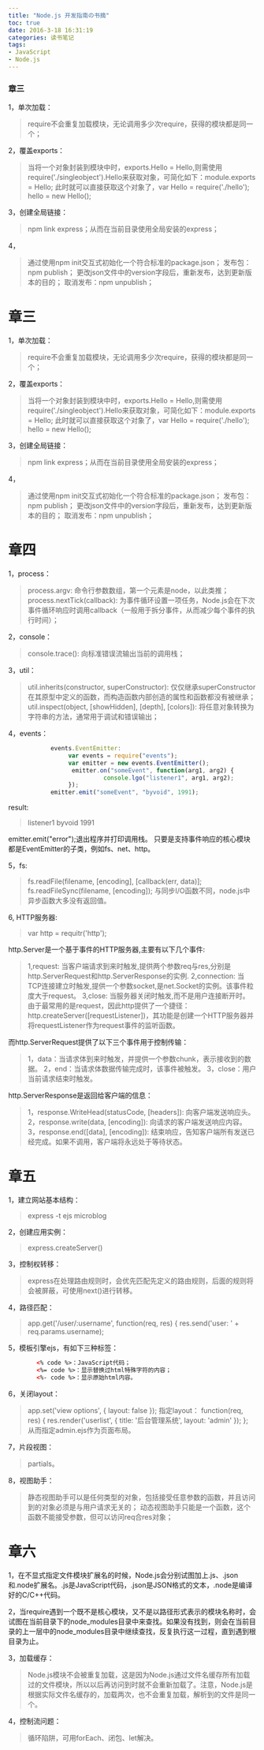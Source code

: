 ```yaml
---
title: "Node.js 开发指南の书摘"
toc: true
date: 2016-3-18 16:31:19
categories: 读书笔记
tags:
- JavaScript
- Node.js
---
```


### 章三
1，单次加载：
>require不会重复加载模块，无论调用多少次require，获得的模块都是同一个；

2，覆盖exports：
>当将一个对象封装到模块中时，exports.Hello = Hello,则需使用require('./singleobject').Hello来获取对象，可简化如下：module.exports = Hello; 此时就可以直接获取这个对象了，var Hello = require('./hello'); hello = new Hello();

3，创建全局链接：
>npm link express；从而在当前目录使用全局安装的express；

4，
>通过使用npm init交互式初始化一个符合标准的package.json；
发布包：npm publish；
更改json文件中的version字段后，重新发布，达到更新版本的目的；
取消发布：npm unpublish；

<!-- more -->

# 章三
1，单次加载：
>require不会重复加载模块，无论调用多少次require，获得的模块都是同一个；

2，覆盖exports：
>当将一个对象封装到模块中时，exports.Hello = Hello,则需使用require('./singleobject').Hello来获取对象，可简化如下：module.exports = Hello; 此时就可以直接获取这个对象了，var Hello = require('./hello'); hello = new Hello();

3，创建全局链接：
>npm link express；从而在当前目录使用全局安装的express；

4，
>通过使用npm init交互式初始化一个符合标准的package.json；
发布包：npm publish；
更改json文件中的version字段后，重新发布，达到更新版本的目的；
取消发布：npm unpublish；

# 章四
1，process：
> process.argv: 命令行参数数组，第一个元素是node，以此类推；
process.nextTick(callback): 为事件循环设置一项任务，Node.js会在下次事件循环响应时调用callback（一般用于拆分事件，从而减少每个事件的执行时间）；

2，console：
> console.trace(): 向标准错误流输出当前的调用栈；

3，util：
>util.inherits(constructor, superConstructor): 仅仅继承superConstructor在其原型中定义的函数，而构造函数内部创造的属性和函数都没有被继承；
util.inspect(object, [showHidden], [depth], [colors]): 将任意对象转换为字符串的方法，通常用于调试和错误输出；

4，events：
```javascript
            events.EventEmitter:
                 var events = require("events");
                 var emitter = new events.EventEmitter();
                  emitter.on("someEvent", function(arg1, arg2) {
                           console.lgo("listener1", arg1, arg2);
                 });
            emitter.emit("someEvent", "byvoid", 1991);
```

result:
>listener1 byvoid 1991            

emitter.emit("error");退出程序并打印调用栈。
只要是支持事件响应的核心模块都是EventEmitter的子类，例如fs、net、http。

5，fs:
>fs.readFile(filename, [encoding], [callback(err, data)];
fs.readFileSync(filename, [encoding]);
与同步I/O函数不同，node.js中异步函数大多没有返回值。

6, HTTP服务器:
>var http = requitr('http');

http.Server是一个基于事件的HTTP服务器,主要有以下几个事件:
>1,request: 当客户端请求到来时触发,提供两个参数req与res,分别是http.ServerRequest和http.ServerResponse的实例.
2,connection: 当TCP连接建立时触发,提供一个参数socket,是net.Socket的实例。该事件粒度大于request。
3,close: 当服务器关闭时触发,而不是用户连接断开时。
>由于最常用的是request，因此http提供了一个捷径：http.createServer([requestListener])，其功能是创建一个HTTP服务器并将requestListener作为request事件的监听函数。

而http.ServerRequest提供了以下三个事件用于控制传输：
>1，data：当请求体到来时触发，并提供一个参数chunk，表示接收到的数据。
2，end：当请求体数据传输完成时，该事件被触发。
3，close：用户当前请求结束时触发。

http.ServerResponse是返回给客户端的信息：
>1，response.WriteHead(statusCode, [headers]): 向客户端发送响应头。
2，response.write(data, [encoding]): 向请求的客户端发送响应内容。
3，response.end([data], [encoding]): 结束响应，告知客户端所有发送已经完成。如果不调用，客户端将永远处于等待状态。

# 章五
1，建立网站基本结构：
>express -t ejs microblog

2，创建应用实例：
>express.createServer()

3，控制权转移：
>express在处理路由规则时，会优先匹配先定义的路由规则，后面的规则将会被屏蔽，可使用next()进行转移。

4，路径匹配：
>app.get('/user/:username', function(req, res) { res.send('user: ' + req.params.username);

5，模板引擎ejs，有如下三种标签：
```html
        <% code %>：JavaScript代码；
        <%= code %>：显示替换过html特殊字符的内容；
        <%- code %>：显示原始html内容。
```

6，关闭layout：
>app.set('view options', { layout: false });
指定layout：
>function(req, res) { res.render('userlist', { title: '后台管理系统', layout: 'admin' }); }; 从而指定admin.ejs作为页面布局。

7，片段视图：
>partials。

8，视图助手：
>静态视图助手可以是任何类型的对象，包括接受任意参数的函数，并且访问到的对象必须是与用户请求无关的；
动态视图助手只能是一个函数，这个函数不能接受参数，但可以访问req合res对象；


# 章六
1，在不显式指定文件模块扩展名的时候，Node.js会分别试图加上.js、.json和.node扩展名。.js是JavaScript代码，.json是JSON格式的文本，.node是编译好的C/C++代码。

2，当require遇到一个既不是核心模块，又不是以路径形式表示的模块名称时，会试图在当前目录下的node_modules目录中来查找。如果没有找到，则会在当前目录的上一层中的node_modules目录中继续查找，反复执行这一过程，直到遇到根目录为止。

3，加载缓存：
>Node.js模块不会被重复加载，这是因为Node.js通过文件名缓存所有加载过的文件模块，所以以后再访问到时就不会重新加载了。注意，Node.js是根据实际文件名缓存的，加载两次，也不会重复加载，解析到的文件是同一个。

4，控制流问题：
>循环陷阱，可用forEach、闭包、let解决。
